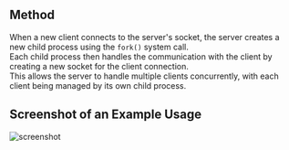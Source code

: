 ## Method 
When a new client connects to the server's socket, the server creates a new child process using the `fork()` system call.  
Each child process then handles the communication with the client by creating a new socket for the client connection.  
This allows the server to handle multiple clients concurrently, with each client being managed by its own child process.   

## Screenshot of an Example Usage  
![screenshot](https://github.com/user-attachments/assets/08d9daf6-351c-4bbf-b720-dee4afd7bb13)

